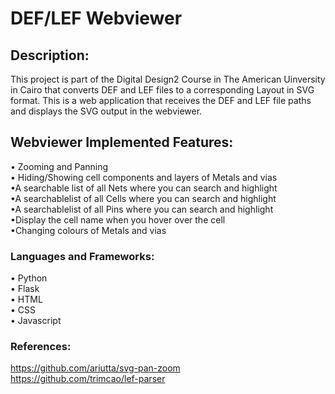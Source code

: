 # DEF/LEF Webviewer

## Description:<br/>
This project is part of the Digital Design2 Course in The American Uinversity in Cairo that converts DEF and LEF files to a corresponding Layout in SVG format.
This is a web application that receives the DEF and LEF file paths and displays the SVG output in the webviewer. 

## Webviewer Implemented Features: <br/>
• Zooming and Panning<br/>
• Hiding/Showing cell components and layers of Metals and vias<br/>
•A searchable list of all Nets where you can search and highlight<br/>
•A searchablelist of all Cells where you can search and highlight <br/>
•A searchablelist of all Pins where you can search and highlight<br/>
•Display the cell name when you hover over the cell<br/>
•Changing colours of Metals and vias<br/>

### Languages and Frameworks:<br/>
• Python<br/>
• Flask<br/>
• HTML<br/>
• CSS<br/>
• Javascript<br/>

### References:<br/>
https://github.com/ariutta/svg-pan-zoom<br/>
https://github.com/trimcao/lef-parser
